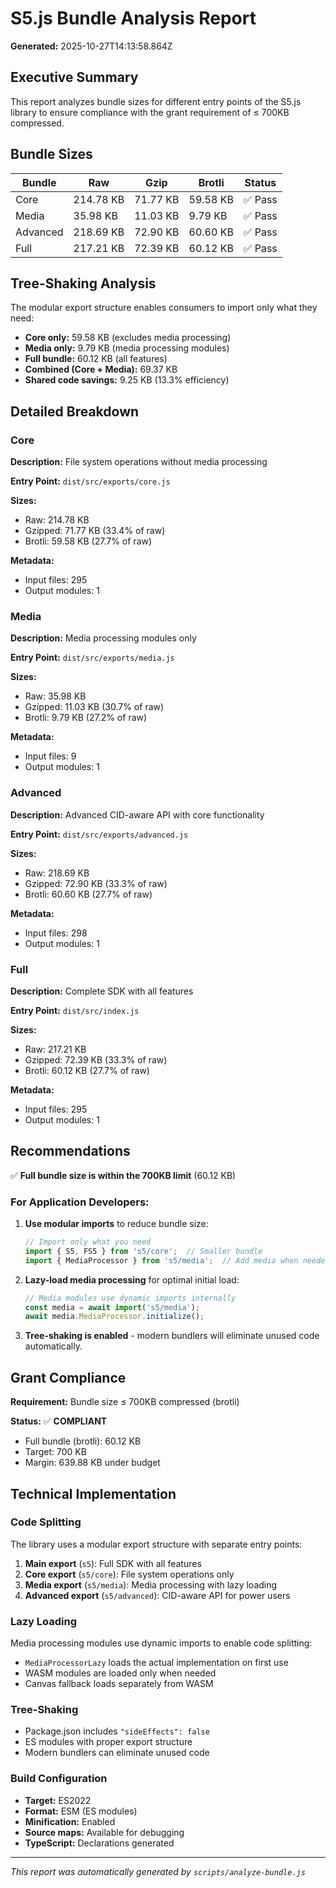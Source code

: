 # S5.js Bundle Analysis Report

**Generated:** 2025-10-27T14:13:58.864Z

## Executive Summary

This report analyzes bundle sizes for different entry points of the S5.js library to ensure compliance with the grant requirement of ≤ 700KB compressed.

## Bundle Sizes

| Bundle | Raw | Gzip | Brotli | Status |
|--------|-----|------|--------|--------|
| Core | 214.78 KB | 71.77 KB | 59.58 KB | ✅ Pass |
| Media | 35.98 KB | 11.03 KB | 9.79 KB | ✅ Pass |
| Advanced | 218.69 KB | 72.90 KB | 60.60 KB | ✅ Pass |
| Full | 217.21 KB | 72.39 KB | 60.12 KB | ✅ Pass |

## Tree-Shaking Analysis

The modular export structure enables consumers to import only what they need:

- **Core only:** 59.58 KB (excludes media processing)
- **Media only:** 9.79 KB (media processing modules)
- **Full bundle:** 60.12 KB (all features)
- **Combined (Core + Media):** 69.37 KB
- **Shared code savings:** 9.25 KB (13.3% efficiency)

## Detailed Breakdown

### Core

**Description:** File system operations without media processing

**Entry Point:** `dist/src/exports/core.js`

**Sizes:**
- Raw: 214.78 KB
- Gzipped: 71.77 KB (33.4% of raw)
- Brotli: 59.58 KB (27.7% of raw)

**Metadata:**
- Input files: 295
- Output modules: 1

### Media

**Description:** Media processing modules only

**Entry Point:** `dist/src/exports/media.js`

**Sizes:**
- Raw: 35.98 KB
- Gzipped: 11.03 KB (30.7% of raw)
- Brotli: 9.79 KB (27.2% of raw)

**Metadata:**
- Input files: 9
- Output modules: 1

### Advanced

**Description:** Advanced CID-aware API with core functionality

**Entry Point:** `dist/src/exports/advanced.js`

**Sizes:**
- Raw: 218.69 KB
- Gzipped: 72.90 KB (33.3% of raw)
- Brotli: 60.60 KB (27.7% of raw)

**Metadata:**
- Input files: 298
- Output modules: 1

### Full

**Description:** Complete SDK with all features

**Entry Point:** `dist/src/index.js`

**Sizes:**
- Raw: 217.21 KB
- Gzipped: 72.39 KB (33.3% of raw)
- Brotli: 60.12 KB (27.7% of raw)

**Metadata:**
- Input files: 295
- Output modules: 1

## Recommendations

✅ **Full bundle size is within the 700KB limit** (60.12 KB)

### For Application Developers:

1. **Use modular imports** to reduce bundle size:
   ```javascript
   // Import only what you need
   import { S5, FS5 } from 's5/core';  // Smaller bundle
   import { MediaProcessor } from 's5/media';  // Add media when needed
   ```

2. **Lazy-load media processing** for optimal initial load:
   ```javascript
   // Media modules use dynamic imports internally
   const media = await import('s5/media');
   await media.MediaProcessor.initialize();
   ```

3. **Tree-shaking is enabled** - modern bundlers will eliminate unused code automatically.

## Grant Compliance

**Requirement:** Bundle size ≤ 700KB compressed (brotli)

**Status:** ✅ **COMPLIANT**

- Full bundle (brotli): 60.12 KB
- Target: 700 KB
- Margin: 639.88 KB under budget

## Technical Implementation

### Code Splitting

The library uses a modular export structure with separate entry points:

1. **Main export** (`s5`): Full SDK with all features
2. **Core export** (`s5/core`): File system operations only
3. **Media export** (`s5/media`): Media processing with lazy loading
4. **Advanced export** (`s5/advanced`): CID-aware API for power users

### Lazy Loading

Media processing modules use dynamic imports to enable code splitting:

- `MediaProcessorLazy` loads the actual implementation on first use
- WASM modules are loaded only when needed
- Canvas fallback loads separately from WASM

### Tree-Shaking

- Package.json includes `"sideEffects": false`
- ES modules with proper export structure
- Modern bundlers can eliminate unused code

### Build Configuration

- **Target:** ES2022
- **Format:** ESM (ES modules)
- **Minification:** Enabled
- **Source maps:** Available for debugging
- **TypeScript:** Declarations generated

---

*This report was automatically generated by `scripts/analyze-bundle.js`*
